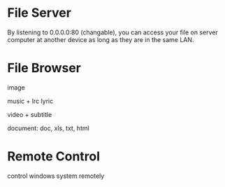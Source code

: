 # File Server

By listening to 0.0.0.0:80 (changable), you can access your file on server computer at another device as long as they are in the same LAN.

# File Browser

image

music + lrc lyric

video + subtitle

document: doc, xls, txt, html

# Remote Control

control windows system remotely
